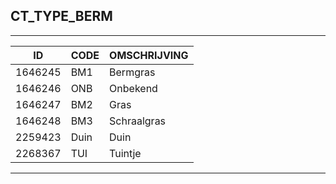 ## CT_TYPE_BERM

***

|ID                              	|CODE          	|OMSCHRIJVING|
|------                          	|----          	|-----    |
|1646245|BM1|Bermgras|
|1646246|ONB|Onbekend|
|1646247|BM2|Gras|
|1646248|BM3|Schraalgras|
|2259423|Duin|Duin|
|2268367|TUI|Tuintje|


***
